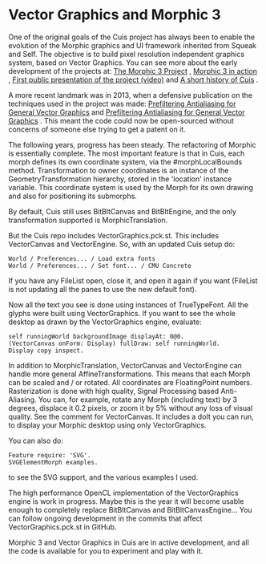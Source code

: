# Vector Graphics and Morphic 3 #

One of the original goals of the Cuis project has always been to enable the evolution of the Morphic graphics and UI framework inherited from Squeak and Self. The objective is to build pixel resolution independent graphics system, based on Vector Graphics. You can see more about the early development of the projects at: [The Morphic 3 Project](http://www.jvuletich.org/Morphic3/Morphic3-200911.html) , [Morphic 3 in action](http://www.jvuletich.org/Morphic3/Morphic3-201006.html) , [First public presentation of the project (video)](http://www.jvuletich.org/Morphic3/Smalltalks2007/Smalltalks2007.html) and [A short history of Cuis](CuisHistory.md) .

A more recent landmark was in 2013, when a defensive publication on the techniques used in the project was made: [Prefiltering Antialiasing for General Vector Graphics](https://www.researchgate.net/publication/267152327_Prefiltering_Antialiasing_for_General_Vector_Graphics) and [Prefiltering Antialiasing for General Vector Graphics](https://priorart.ip.com/IPCOM/000232657) . This meant the code could now be open-sourced without concerns of someone else trying to get a patent on it.

The following years, progress has been steady. The refactoring of Morphic is essentially complete. The most important feature is that in Cuis, each morph defines its own coordinate system, via the #morphLocalBounds method. Transformation to owner coordinates is an instance of the GeometryTransformation hierarchy, stored in the 'location' instance variable. This coordinate system is used by the Morph for its own drawing and also for positioning its submorphs.

By default, Cuis still uses BitBltCanvas and BitBltEngine, and the only transformation supported is MorphicTranslation.

But the Cuis repo includes VectorGraphics.pck.st. This includes VectorCanvas and VectorEngine. So, with an updated Cuis setup do:
```
World / Preferences... / Load extra fonts
World / Preferences... / Set font... / CMU Concrete
```
If you have any FileList open, close it, and open it again if you want (FileList is not updating all the panes to use the new default font).

Now all the text you see is done using instances of TrueTypeFont. All the glyphs were built using VectorGraphics. If you want to see the whole desktop as drawn by the VectorGraphics engine, evaluate:
```
self runningWorld backgroundImage displayAt: 0@0.
(VectorCanvas onForm: Display) fullDraw: self runningWorld.
Display copy inspect.
```

In addition to MorphicTranslation, VectorCanvas and VectorEngine can handle more general AffineTransformations. This means that each Morph can be scaled and / or rotated. All coordinates are FloatingPoint numbers. Rasterization is done with high quality, Signal Processing based Anti-Aliasing. You can, for example, rotate any Morph (including text) by 3 degrees, displace it 0.2 pixels, or zoom it by 5% without any loss of visual quality. See the comment for VectorCanvas. It includes a doIt you can run, to display your Morphic desktop using only VectorGraphics.

You can also do:
```
Feature require: 'SVG'.
SVGElementMorph examples.
```
to see the SVG support, and the various examples I used.

The high performance OpenCL implementation of the VectorGraphics engine is work in progress. Maybe this is the year it will become usable enough to completely replace BitBltCanvas and BitBltCanvasEngine... You can follow ongoing development in the commits that affect VectorGraphics.pck.st in GitHub. 

Morphic 3 and Vector Graphics in Cuis are in active development, and all the code is available for you to experiment and play with it.

